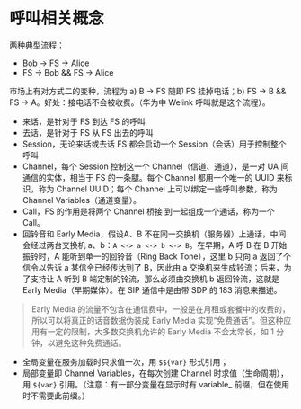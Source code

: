 # 呼叫相关概念

两种典型流程：
- Bob -> FS -> Alice
- FS -> Bob && FS -> Alice

市场上有对方式二的变种，流程为 a) B -> FS 随即 FS 挂掉电话；b) FS -> B && FS -> A。好处：接电话不会被收费。（华为中 Welink 呼叫就是这个流程）。

- 来话，是针对于 FS 到达 FS 的呼叫
- 去话，是针对于 FS 从 FS 出去的呼叫
- Session，无论来话或去话 FS 都会启动一个 Session（会话）用于控制整个呼叫
- Channel，每个 Session 控制这一个 Channel（信道、通道），是一对 UA 间通信的实体，相当于 FS 的一条腿。每个 Channel 都用一个唯一的 UUID 来标识，称为 Channel UUID；每个 Channel 上可以绑定一些呼叫参数，称为 Channel Variables（通道变量）。
- Call，FS 的作用是将两个 Channel 桥接 到一起组成一个通话，称为一个 Call。
- 回铃音和 Early Media，假设A、B 不在同一交换机（服务器）上通话，中间会经过两台交换机 a、b：`A <-> a <-> b <-> B`。在早期，A 呼 B 在 B 开始振铃时，A 能听到单一的回铃音（Ring Back Tone），这里 b 只向 a 返回了个信令以告诉 a 某信令已经传达到了 B，因此由 a 交换机来生成铃流；后来，为了支持让 A 听到 B 端定制的铃流，那么必须由交换机 b 返回铃流，这就是 Early Media（早期媒体）。在 SIP 通信中是由带 SDP 的 183 消息来描述。

> Early Media 的流量不包含在通信费中，一般是在月租或套餐中的收费的，所以可以将真正的话音数据伪装成 Early Media 实现“免费通话”。但这种应用有一定的限制，大多数交换机允许的 Early Media 不会太常长，如 1 分钟，以避免这种免费通话。

- 全局变量在服务加载时只求值一次，用 `$${var}` 形式引用；
- 局部变量即 Channel Variables，在每次创建 Channel 时求值（生命周期），用 `${var}` 引用。（注意：有一部分变量在显示时有 variable_ 前缀，但在使用时不需要此前缀。）
